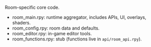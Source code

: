 Room-specific core code.

- room_main.rpy: runtime aggregator, includes APIs, UI, overlays, shaders.
- room_config.rpy: room data and defaults.
- room_editor.rpy: in-game editor tools.
- room_functions.rpy: stub (functions live in `api/room_api.rpy`).

